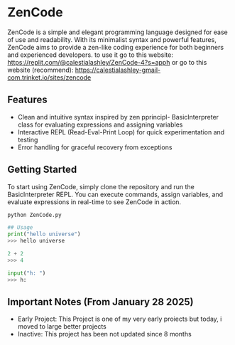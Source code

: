 # ZenCode

ZenCode is a simple and elegant programming language designed for ease of use and readability. With its minimalist syntax and powerful features, ZenCode aims to provide a zen-like coding experience for both beginners and experienced developers.
to use it go to this website: https://replit.com/@calestialashley/ZenCode-4?s=apph
or go to this website (recommend): https://calestialashley-gmail-com.trinket.io/sites/zencode
## Features
- Clean and intuitive syntax inspired by zen pprincipl- BasicInterpreter class for evaluating expressions and assigning variables
- Interactive REPL (Read-Eval-Print Loop) for quick experimentation and testing
- Error handling for graceful recovery from exceptions

## Getting Started
To start using ZenCode, simply clone the repository and run the BasicInterpreter REPL. You can execute commands, assign variables, and evaluate expressions in real-time to see ZenCode in action.

```python
python ZenCode.py

## Usage
print("hello universe")
>>> hello universe

2 + 2
>>> 4

input("h: ")
>>> h: 
```

## Important Notes (From January 28 2025)
- Early Project: This Project is one of my very early proiects but today, i moved to large better projects
- Inactive: This project has been not updated since 8 months 
